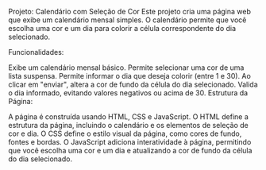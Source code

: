 Projeto: Calendário com Seleção de Cor
Este projeto cria uma página web que exibe um calendário mensal simples. O calendário permite que você escolha uma cor e um dia para colorir a célula correspondente do dia selecionado.

Funcionalidades:

Exibe um calendário mensal básico.
Permite selecionar uma cor de uma lista suspensa.
Permite informar o dia que deseja colorir (entre 1 e 30).
Ao clicar em "enviar", altera a cor de fundo da célula do dia selecionado.
Valida o dia informado, evitando valores negativos ou acima de 30.
Estrutura da Página:

A página é construída usando HTML, CSS e JavaScript.
O HTML define a estrutura da página, incluindo o calendário e os elementos de seleção de cor e dia.
O CSS define o estilo visual da página, como cores de fundo, fontes e bordas.
O JavaScript adiciona interatividade à página, permitindo que você escolha uma cor e um dia e atualizando a cor de fundo da célula do dia selecionado.
